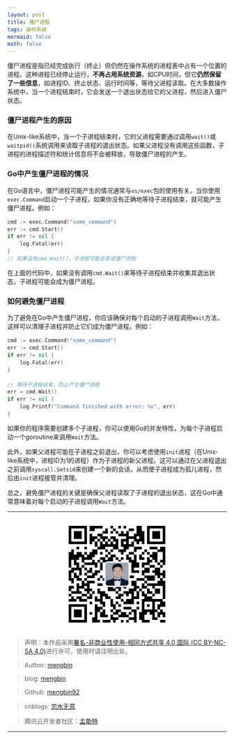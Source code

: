 ```yaml
---
layout: post
title: 僵尸进程
tags: 操作系统
mermaid: false
math: false
---  
```


僵尸进程是指已经完成执行（终止）但仍然在操作系统的进程表中占有一个位置的进程。这种进程已经停止运行，**不再占用系统资源**，如CPU时间，但它**仍然保留了一些信息**，如进程ID、终止状态、运行时间等，等待父进程读取。在大多数操作系统中，当一个进程结束时，它会发送一个退出状态给它的父进程，然后进入僵尸状态。

### 僵尸进程产生的原因

在Unix-like系统中，当一个子进程结束时，它的父进程需要通过调用`wait()`或`waitpid()`系统调用来读取子进程的退出状态。如果父进程没有调用这些函数，子进程的进程描述符和统计信息将不会被释放，导致僵尸进程的产生。

### Go中产生僵尸进程的情况

在Go语言中，僵尸进程可能产生的情况通常与`os/exec`包的使用有关。当你使用`exec.Command`启动一个子进程，如果你没有正确地等待子进程结束，就可能产生僵尸进程。例如：

```go
cmd := exec.Command("some_command")
err := cmd.Start()
if err != nil {
    log.Fatal(err)
}
// 如果没有cmd.Wait()，子进程可能会变成僵尸进程
```

在上面的代码中，如果没有调用`cmd.Wait()`来等待子进程结束并收集其退出状态，子进程可能会成为僵尸进程。

### 如何避免僵尸进程

为了避免在Go中产生僵尸进程，你应该确保对每个启动的子进程调用`Wait`方法，这样可以清理子进程并防止它们成为僵尸进程。例如：

```go
cmd := exec.Command("some_command")
err := cmd.Start()
if err != nil {
    log.Fatal(err)
}

// 等待子进程结束，防止产生僵尸进程
err = cmd.Wait()
if err != nil {
    log.Printf("Command finished with error: %v", err)
}
```

如果你的程序需要创建多个子进程，你可以使用Go的并发特性，为每个子进程启动一个goroutine来调用`Wait`方法。

此外，如果父进程可能在子进程之前退出，你可以考虑使用`init`进程（在Unix-like系统中，进程ID为1的进程）作为子进程的新父进程。这可以通过在父进程退出之前调用`syscall.Setsid`来创建一个新的会话，从而使子进程成为孤儿进程，然后由`init`进程接管并清理。

总之，避免僵尸进程的关键是确保父进程读取了子进程的退出状态，这在Go中通常意味着对每个启动的子进程调用`Wait`方法。

---

<div align="center">
  <img src="../img/qrcode_wechat.jpg" alt="孟斯特">
</div>

> 声明：本作品采用[署名-非商业性使用-相同方式共享 4.0 国际 (CC BY-NC-SA 4.0)](https://creativecommons.org/licenses/by-nc-sa/4.0/deed.zh)进行许可，使用时请注明出处。  

> Author: [mengbin](mengbin1992@outlook.com)  

> blog: [mengbin](https://mengbin.top)  

> Github: [mengbin92](https://mengbin92.github.io/)  

> cnblogs: [恋水无意](https://www.cnblogs.com/lianshuiwuyi/)  

> 腾讯云开发者社区：[孟斯特](https://cloud.tencent.com/developer/user/6649301)  

---
